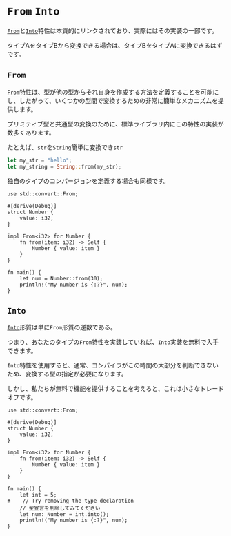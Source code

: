 # <!--`From` and `Into`--> `From` `Into`

<!--The [`From`] and [`Into`] traits are inherently linked, and this is actually part of its implementation.-->
[`From`]と[`Into`]特性は本質的にリンクされており、実際にはその実装の一部です。
<!--If you are able to convert type A from type B, then it should be easy to believe that we should be able to convert type B to type A.-->
タイプAをタイプBから変換できる場合は、タイプBをタイプAに変換できるはずです。

## `From`
<!--The [`From`] trait allows for a type to define how to create itself from another type, hence providing a very simple mechanism for converting between several types.-->
[`From`]特性は、型が他の型からそれ自身を作成する方法を定義することを可能にし、したがって、いくつかの型間で変換するための非常に簡単なメカニズムを提供します。
<!--There are numerous implementations of this trait within the standard library for conversion of primitive and common types.-->
プリミティブ型と共通型の変換のために、標準ライブラリ内にこの特性の実装が数多くあります。

<!--For example we can easily convert a `str` into a `String`-->
たとえば、`str`を`String`簡単に変換でき`str`

```rust
let my_str = "hello";
let my_string = String::from(my_str);
```

<!--We can do similar for defining a conversion for our own type.-->
独自のタイプのコンバージョンを定義する場合も同様です。

```rust,editable
use std::convert::From;

#[derive(Debug)]
struct Number {
    value: i32,
}

impl From<i32> for Number {
    fn from(item: i32) -> Self {
        Number { value: item }
    }
}

fn main() {
    let num = Number::from(30);
    println!("My number is {:?}", num);
}
```

## `Into`
<!--The [`Into`] trait is simply the reciprocal of the `From` trait.-->
[`Into`]形質は単に`From`形質の逆数である。
<!--That is, if you have implemented the `From` trait for your type you get the `Into` implementation for free.-->
つまり、あなたのタイプの`From`特性を実装していれば、`Into`実装を無料で入手できます。

<!--Using the `Into` trait will typically require specification of the type to convert into as the compiler is unable to determine this most of the time.-->
`Into`特性を使用すると、通常、コンパイラがこの時間の大部分を判断できないため、変換する型の指定が必要になります。
<!--However this is a small trade-off considering we get the functionality for free.-->
しかし、私たちが無料で機能を提供することを考えると、これは小さなトレードオフです。

```rust,editable
use std::convert::From;

#[derive(Debug)]
struct Number {
    value: i32,
}

impl From<i32> for Number {
    fn from(item: i32) -> Self {
        Number { value: item }
    }
}

fn main() {
    let int = 5;
#    // Try removing the type declaration
    // 型宣言を削除してみてください
    let num: Number = int.into();
    println!("My number is {:?}", num);
}
```

<!--[`From`]: https://doc.rust-lang.org/std/convert/trait.From.html
 [`Into`]: https://doc.rust-lang.org/std/convert/trait.Into.html
-->
[`From`]: https://doc.rust-lang.org/std/convert/trait.From.html
 [`Into`]: https://doc.rust-lang.org/std/convert/trait.Into.html

